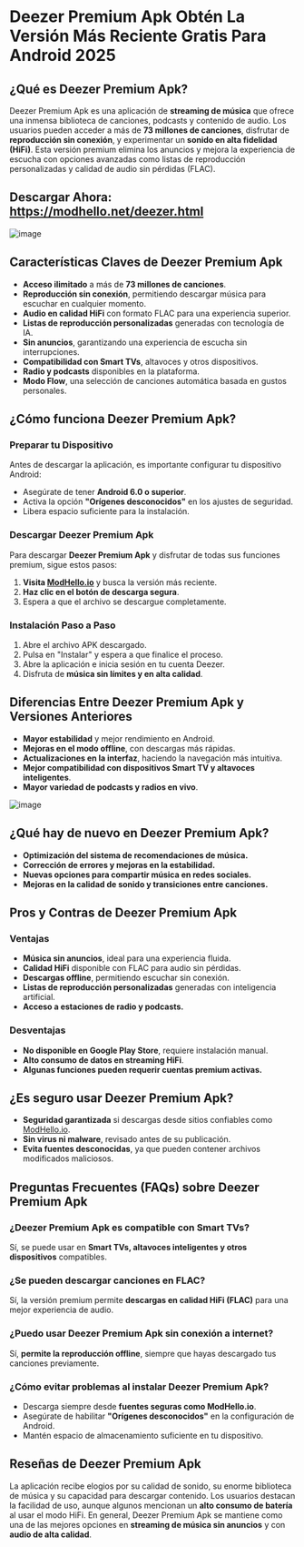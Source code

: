 # Deezer Premium Apk Obtén La Versión Más Reciente Gratis Para Android 2025 

## ¿Qué es Deezer Premium Apk?

Deezer Premium Apk es una aplicación de **streaming de música** que ofrece una inmensa biblioteca de canciones, podcasts y contenido de audio. Los usuarios pueden acceder a más de **73 millones de canciones**, disfrutar de **reproducción sin conexión**, y experimentar un **sonido en alta fidelidad (HiFi)**. Esta versión premium elimina los anuncios y mejora la experiencia de escucha con opciones avanzadas como listas de reproducción personalizadas y calidad de audio sin pérdidas (FLAC).

## Descargar Ahora: https://modhello.net/deezer.html

![image](https://github.com/user-attachments/assets/72152ea1-152e-45ca-9c60-3ce2df0dbc84)

## Características Claves de Deezer Premium Apk

- **Acceso ilimitado** a más de **73 millones de canciones**.
- **Reproducción sin conexión**, permitiendo descargar música para escuchar en cualquier momento.
- **Audio en calidad HiFi** con formato FLAC para una experiencia superior.
- **Listas de reproducción personalizadas** generadas con tecnología de IA.
- **Sin anuncios**, garantizando una experiencia de escucha sin interrupciones.
- **Compatibilidad con Smart TVs**, altavoces y otros dispositivos.
- **Radio y podcasts** disponibles en la plataforma.
- **Modo Flow**, una selección de canciones automática basada en gustos personales.

## ¿Cómo funciona Deezer Premium Apk?

### Preparar tu Dispositivo

Antes de descargar la aplicación, es importante configurar tu dispositivo Android:

- Asegúrate de tener **Android 6.0 o superior**.
- Activa la opción **"Orígenes desconocidos"** en los ajustes de seguridad.
- Libera espacio suficiente para la instalación.

### Descargar Deezer Premium Apk

Para descargar **Deezer Premium Apk** y disfrutar de todas sus funciones premium, sigue estos pasos:

1. **Visita [ModHello.io](https://modhello.io)** y busca la versión más reciente.
2. **Haz clic en el botón de descarga segura**.
3. Espera a que el archivo se descargue completamente.

### Instalación Paso a Paso

1. Abre el archivo APK descargado.
2. Pulsa en "Instalar" y espera a que finalice el proceso.
3. Abre la aplicación e inicia sesión en tu cuenta Deezer.
4. Disfruta de **música sin límites y en alta calidad**.

## Diferencias Entre Deezer Premium Apk y Versiones Anteriores

- **Mayor estabilidad** y mejor rendimiento en Android.
- **Mejoras en el modo offline**, con descargas más rápidas.
- **Actualizaciones en la interfaz**, haciendo la navegación más intuitiva.
- **Mejor compatibilidad con dispositivos Smart TV y altavoces inteligentes**.
- **Mayor variedad de podcasts y radios en vivo**.

![image](https://github.com/user-attachments/assets/ffca43ba-3425-4956-a4a2-2f22ec9bd20c)

## ¿Qué hay de nuevo en Deezer Premium Apk?

- **Optimización del sistema de recomendaciones de música.**
- **Corrección de errores y mejoras en la estabilidad.**
- **Nuevas opciones para compartir música en redes sociales.**
- **Mejoras en la calidad de sonido y transiciones entre canciones.**

## Pros y Contras de Deezer Premium Apk

### Ventajas

- **Música sin anuncios**, ideal para una experiencia fluida.
- **Calidad HiFi** disponible con FLAC para audio sin pérdidas.
- **Descargas offline**, permitiendo escuchar sin conexión.
- **Listas de reproducción personalizadas** generadas con inteligencia artificial.
- **Acceso a estaciones de radio y podcasts.**

### Desventajas

- **No disponible en Google Play Store**, requiere instalación manual.
- **Alto consumo de datos en streaming HiFi**.
- **Algunas funciones pueden requerir cuentas premium activas.**

## ¿Es seguro usar Deezer Premium Apk?

- **Seguridad garantizada** si descargas desde sitios confiables como [ModHello.io](https://modhello.io).
- **Sin virus ni malware**, revisado antes de su publicación.
- **Evita fuentes desconocidas**, ya que pueden contener archivos modificados maliciosos.

## Preguntas Frecuentes (FAQs) sobre Deezer Premium Apk

### ¿Deezer Premium Apk es compatible con Smart TVs?

Sí, se puede usar en **Smart TVs, altavoces inteligentes y otros dispositivos** compatibles.

### ¿Se pueden descargar canciones en FLAC?

Sí, la versión premium permite **descargas en calidad HiFi (FLAC)** para una mejor experiencia de audio.

### ¿Puedo usar Deezer Premium Apk sin conexión a internet?

Sí, **permite la reproducción offline**, siempre que hayas descargado tus canciones previamente.

### ¿Cómo evitar problemas al instalar Deezer Premium Apk?

- Descarga siempre desde **fuentes seguras como ModHello.io**.
- Asegúrate de habilitar **"Orígenes desconocidos"** en la configuración de Android.
- Mantén espacio de almacenamiento suficiente en tu dispositivo.

## Reseñas de Deezer Premium Apk

La aplicación recibe elogios por su calidad de sonido, su enorme biblioteca de música y su capacidad para descargar contenido. Los usuarios destacan la facilidad de uso, aunque algunos mencionan un **alto consumo de batería** al usar el modo HiFi. En general, Deezer Premium Apk se mantiene como una de las mejores opciones en **streaming de música sin anuncios** y con **audio de alta calidad**.

